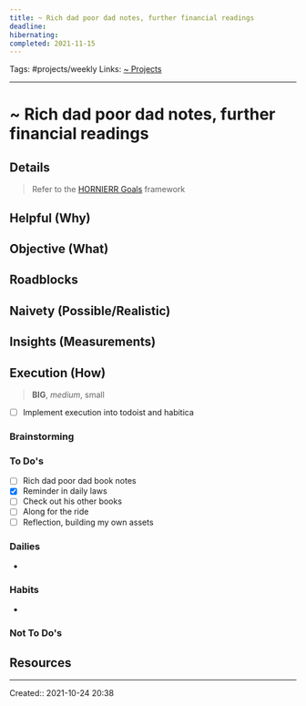 ```yaml
---
title: ~ Rich dad poor dad notes, further financial readings
deadline:
hibernating:
completed: 2021-11-15
---
```

Tags: #projects/weekly
Links: [~ Projects](out/~-projects.md)
___
# ~ Rich dad poor dad notes, further financial readings
## Details
> Refer to the [HORNIERR Goals](out/hornierr-goals.md) framework

**Helpful (Why)**
- 

**Objective (What)**
- 

**Roadblocks**
- 

**Naivety (Possible/Realistic)**
- 

**Insights (Measurements)**
- 
## Execution (How)
> **BIG**, *medium*, small

- [ ] Implement execution into todoist and habitica
### Brainstorming
### To Do's
- [ ] Rich dad poor dad book notes
- [x] Reminder in daily laws
- [ ] Check out his other books
- [ ] Along for the ride
- [ ] Reflection, building my own assets
### Dailies
- 
### Habits
- 
### Not To Do's
## Resources

___
Created:: 2021-10-24 20:38
